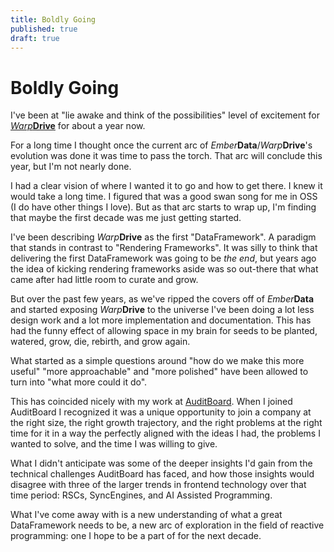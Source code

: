 ```yaml
---
title: Boldly Going
published: true
draft: true
---
```


# Boldly Going

I've been at "lie awake and think of the possibilities" level of excitement for [*Warp***Drive**](https://warp-drive.io) for about a year now.

For a long time I thought once the current arc of *Ember***Data**/*Warp***Drive**'s evolution was done it was time to pass the torch. That arc will conclude this year, but I'm not nearly done.

I had a clear vision of where I wanted it to go and how to get there. I knew it would take a long time. I figured that was a good swan song for me in OSS (I do have other things I love). But as that arc starts to wrap up, I'm finding that maybe the first decade was me just getting started.

I've been describing *Warp***Drive** as the first "DataFramework". A paradigm that stands in contrast to "Rendering Frameworks". It was silly to think that delivering the first DataFramework was going to be *the end*, but years ago the idea of kicking rendering frameworks aside was so out-there that what came after had little room to curate and grow.

But over the past few years, as we've ripped the covers off of *Ember***Data** and started exposing *Warp***Drive** to the universe I've been doing a lot less design work and a lot more implementation and documentation. This has had the funny effect of allowing space in my brain for seeds to be planted, watered, grow, die, rebirth, and grow again.

What started as a simple questions around "how do we make this more useful" "more approachable" and "more polished" have been allowed to turn into "what more could it do".

This has coincided nicely with my work at [AuditBoard](https://auditboard.com). When I joined AuditBoard I recognized it was a unique opportunity to join a company at the right size, the right growth trajectory, and the right problems at the right time for it in a way the perfectly aligned with the ideas I had, the problems I wanted to solve, and the time I was willing to give.

What I didn't anticipate was some of the deeper insights I'd gain from the technical challenges AuditBoard has faced, and how those insights would disagree with three of the larger trends in frontend technology over that time period: RSCs, SyncEngines, and AI Assisted Programming.

What I've come away with is a new understanding of what a great DataFramework needs to be, a new arc of exploration in the field of reactive programming: one I hope to be a part of for the next decade.

